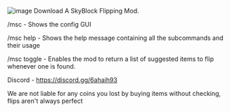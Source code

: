 ![image](https://user-images.githubusercontent.com/103678413/163500519-6172e958-e81c-43a0-9469-1ada36234eef.png)
Download
A SkyBlock Flipping Mod.

/msc - Shows the config GUI

/msc help - Shows the help message containing all the subcommands and their usage

/msc toggle - Enables the mod to return a list of suggested items to flip whenever one is found.

Discord - https://discord.gg/6ahaih93

We are not liable for any coins you lost by buying items without checking, flips aren't always perfect
